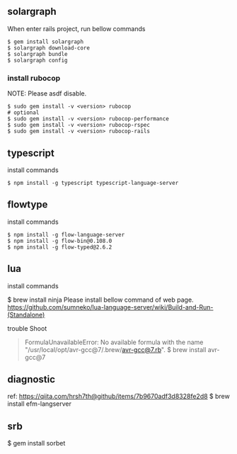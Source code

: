 ## solargraph

When enter rails project, run bellow commands

```
$ gem install solargraph
$ solargraph download-core
$ solargraph bundle
$ solargraph config
```

### install rubocop

NOTE: Please asdf disable.

```
$ sudo gem install -v <version> rubocop
# optional
$ sudo gem install -v <version> rubocop-performance
$ sudo gem install -v <version> rubocop-rspec
$ sudo gem install -v <version> rubocop-rails
```

## typescript
install commands

```
$ npm install -g typescript typescript-language-server
```

## flowtype

install commands

```
$ npm install -g flow-language-server
$ npm install -g flow-bin@0.108.0
$ npm install -g flow-typed@2.6.2
```

## lua

install commands

$ brew install ninja
Please install bellow command of web page.
https://github.com/sumneko/lua-language-server/wiki/Build-and-Run-(Standalone)

trouble Shoot
> FormulaUnavailableError: No available formula with the name "/usr/local/opt/avr-gcc@7/.brew/avr-gcc@7.rb".
$ brew install avr-gcc@7

## diagnostic
ref: https://qiita.com/hrsh7th@github/items/7b9670adf3d8328fe2d8
$ brew install efm-langserver

## srb

$ gem install sorbet

